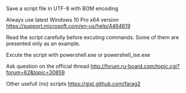 Save a script file in UTF-8 with BOM encoding

Always use latest Windows 10 Pro x64 version
https://support.microsoft.com/en-us/help/4464619

Read the script carefully before excuting commands.
Some of them are presented only as an example.

Excute the script with powershell.exe or powershell_ise.exe

Ask question on the official thread
http://forum.ru-board.com/topic.cgi?forum=62&topic=30859

Other usefull (no) scripts
https://gist.github.com/farag2
